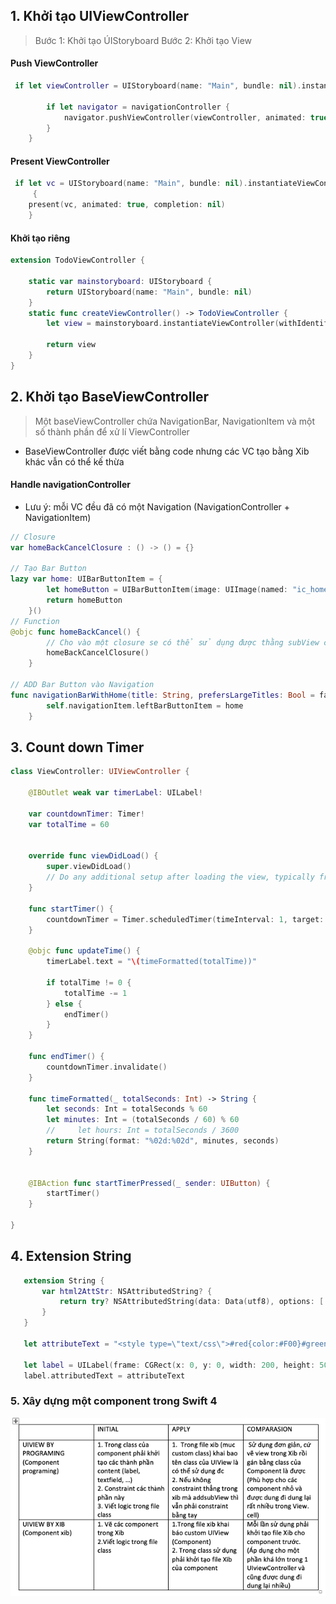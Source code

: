 ## 1. Khởi tạo UIViewController
> Bước 1: Khởi tạo ÚIStoryboard
> Bước 2: Khởi tạo View
#### Push VỉewController

```swift
 if let viewController = UIStoryboard(name: "Main", bundle: nil).instantiateViewController(withIdentifier: "NewsDetailsVCID") as? NewsDetailsViewController {
 
        if let navigator = navigationController {
            navigator.pushViewController(viewController, animated: true)
        }
    }
```

#### Present VỉewController
```swift
 if let vc = UIStoryboard(name: "Main", bundle: nil).instantiateViewController(withIdentifier: "NewsDetailsVCID") as NewsDetailsViewController
     {
    present(vc, animated: true, completion: nil)
    }

```
#### Khởi tạo riêng
```swift
extension TodoViewController {
    
    static var mainstoryboard: UIStoryboard {
        return UIStoryboard(name: "Main", bundle: nil)
    }
    static func createViewController() -> TodoViewController {
        let view = mainstoryboard.instantiateViewController(withIdentifier: "TodoViewController") as! TodoViewController
        
        return view
    }
}
```

## 2. Khởi tạo BaseViewController
> Một baseViewController chứa NavigationBar, NavigationItem và một số thành phần để xử lí VỉewController
 * BaseViewController được viết bằng code nhưng các VC tạo bằng Xib khác vẫn có thể kế thừa 
 
 #### Handle navigationController
 * Lưu ý: mỗi VC đều đã có một Navigation (NavigationController + NavigationItem)
 
```swift
// Closure
var homeBackCancelClosure : () -> () = {}

// Tạo Bar Button 
lazy var home: UIBarButtonItem = {
        let homeButton = UIBarButtonItem(image: UIImage(named: "ic_home"), style: UIBarButtonItem.Style.plain, target: self, action: #selector(homeBackCancel))
        return homeButton
    }()
// Function
@objc func homeBackCancel() {
        // Cho vào một closure se có thể sử dụng được thằng subView của BVC
        homeBackCancelClosure()
    }
    
// ADD Bar Button vào Navigation
func navigationBarWithHome(title: String, prefersLargeTitles: Bool = false) {
        self.navigationItem.leftBarButtonItem = home
    }
```
## 3. Count down Timer
```swift
class ViewController: UIViewController {

    @IBOutlet weak var timerLabel: UILabel!

    var countdownTimer: Timer!
    var totalTime = 60


    override func viewDidLoad() {
        super.viewDidLoad()
        // Do any additional setup after loading the view, typically from a nib.
    }

    func startTimer() {
        countdownTimer = Timer.scheduledTimer(timeInterval: 1, target: self, selector: #selector(updateTime), userInfo: nil, repeats: true)
    }

    @objc func updateTime() {
        timerLabel.text = "\(timeFormatted(totalTime))"

        if totalTime != 0 {
            totalTime -= 1
        } else {
            endTimer()
        }
    }

    func endTimer() {
        countdownTimer.invalidate()
    }

    func timeFormatted(_ totalSeconds: Int) -> String {
        let seconds: Int = totalSeconds % 60
        let minutes: Int = (totalSeconds / 60) % 60
        //     let hours: Int = totalSeconds / 3600
        return String(format: "%02d:%02d", minutes, seconds)
    }


    @IBAction func startTimerPressed(_ sender: UIButton) {
        startTimer()
    }

}
```
## 4. Extension String
```swift
   extension String {
       var html2AttStr: NSAttributedString? {
           return try? NSAttributedString(data: Data(utf8), options: [.documentType: NSAttributedString.DocumentType.html, .characterEncoding: String.Encoding.utf8.rawValue], documentAttributes: nil)
       }
   }

   let attributeText = "<style type=\"text/css\">#red{color:#F00}#green{color:#0F0}#blue{color: #00F; font-weight: Bold; font-size: 32}</style><span id=\"red\" >Red,</span><span id=\"green\" > Green </span><span id=\"blue\">and Blue</span>".html2AttStr

   let label = UILabel(frame: CGRect(x: 0, y: 0, width: 200, height: 50))
   label.attributedText = attributeText
```
### 5. Xây dựng một component trong Swift 4
![](./ComponentUI.png?raw=true)
